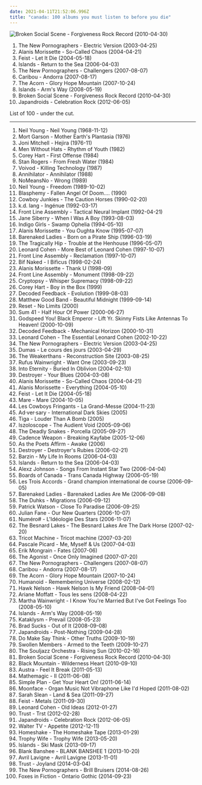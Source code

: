 ```yaml
---
date: 2021-04-11T21:52:06.996Z
title: "canada: 100 albums you must listen to before you die"
---
```

![Broken Social Scene - Forgiveness Rock Record (2010-04-30)](https://img.discogs.com/nbedH4NYJi3OoHqX_jMnvbgFjcs=/fit-in/600x548/filters:strip_icc():format(jpeg):mode_rgb():quality(90)/discogs-images/R-2275611-1588471881-8667.jpeg.jpg "Broken Social Scene - Forgiveness Rock Record (2010-04-30)")
<ol class="albums">
<li data-cover="http://coverartarchive.org/release/8a269305-3699-4bfb-8889-1482b99b9d50/10665995130-500.jpg" data-tags="indie rock, indie, indie pop, canadian, 00s" role="button">The New Pornographers - Electric Version (2003-04-25)</li>
<li data-cover="https://img.discogs.com/CCxUwRm81jM_0CM802lS8k56_Q0=/fit-in/600x595/filters:strip_icc():format(jpeg):mode_rgb():quality(90)/discogs-images/R-7779793-1448665081-4807.jpeg.jpg" data-tags="rock, female vocalists" role="button">Alanis Morissette - So-Called Chaos (2004-04-21)</li>
<li data-cover="https://img.discogs.com/eU2kHxppsdd5tQ2SLv80GIxVNz8=/fit-in/600x600/filters:strip_icc():format(jpeg):mode_rgb():quality(90)/discogs-images/R-1006592-1520070252-6057.jpeg.jpg" data-tags="female vocalists, indie" role="button">Feist - Let It Die (2004-05-18)</li>
<li data-cover="https://img.discogs.com/dpXzji7Zh-rz9BH-vGHTCyTo1qE=/fit-in/500x500/filters:strip_icc():format(jpeg):mode_rgb():quality(90)/discogs-images/R-667563-1145481541.jpeg.jpg" data-tags="indie, indie pop, canadian" role="button">Islands - Return to the Sea (2006-04-03)</li>
<li data-cover="https://img.discogs.com/Nflez_gNnQwbGxSZTBLr06kxhZk=/fit-in/225x225/filters:strip_icc():format(jpeg):mode_rgb():quality(90)/discogs-images/R-2671203-1295888993.jpeg.jpg" data-tags="indie rock, canadian" role="button">The New Pornographers - Challengers (2007-08-07)</li>
<li data-cover="http://coverartarchive.org/release/a81a4da3-daf0-483b-8c72-f70690b2b8ff/19096164883-500.jpg" data-tags="electronic, experimental" role="button">Caribou - Andorra (2007-08-17)</li>
<li data-cover="https://img.discogs.com/KpVfzdPJr37BfMyHu4sBH8aXxcc=/fit-in/600x587/filters:strip_icc():format(jpeg):mode_rgb():quality(90)/discogs-images/R-1084588-1190884235.jpeg.jpg" data-tags="indie, folk" role="button">The Acorn - Glory Hope Mountain (2007-10-24)</li>
<li data-cover="http://coverartarchive.org/release/115f0914-5675-4b30-9278-2c001a37f74c/15358456181-500.jpg" data-tags="canada, parts of the body" role="button">Islands - Arm's Way (2008-05-19)</li>
<li data-cover="https://img.discogs.com/nbedH4NYJi3OoHqX_jMnvbgFjcs=/fit-in/600x548/filters:strip_icc():format(jpeg):mode_rgb():quality(90)/discogs-images/R-2275611-1588471881-8667.jpeg.jpg" data-tags="indie rock" role="button">Broken Social Scene - Forgiveness Rock Record (2010-04-30)</li>
<li data-cover="http://coverartarchive.org/release/149812f7-28a5-4960-ad49-0b647cdb978e/1076686535-500.jpg" data-tags="indie rock, noise rock" role="button">Japandroids - Celebration Rock (2012-06-05)</li>
</ol>
List of 100 - under the cut.
<!-- more -->

_________________

<ol class="albums">
<li data-cover="https://img.discogs.com/1cJzdlPTCCbyvWKrutbXoSF6qYQ=/fit-in/506x390/filters:strip_icc():format(jpeg):mode_rgb():quality(90)/discogs-images/R-4402209-1363940112-9202.jpeg.jpg" data-tags="folk rock, singer-songwriter" role="button">
Neil Young - Neil Young (1968-11-12)
</li>
<li data-cover="http://coverartarchive.org/release/64d415df-c9a3-4701-b3d9-dcce731247f1/8679054516-500.jpg" data-tags="space age pop" role="button">
Mort Garson - Mother Earth's Plantasia (1976)
</li>
<li data-cover="http://coverartarchive.org/release/7bcc031b-18eb-4055-b510-361060800261/4527165066-500.jpg" data-tags="folk, 70s" role="button">
Joni Mitchell - Hejira (1976-11)
</li>
<li data-cover="http://coverartarchive.org/release/25b760d8-4417-4626-b67a-c69c3461a5fa/4492916065-500.jpg" data-tags="80s, new wave" role="button">
Men Without Hats - Rhythm of Youth (1982)
</li>
<li data-cover="http://coverartarchive.org/release/da618218-73e6-46a7-99f5-a4825da0c088/10715658510-500.jpg" data-tags="80s" role="button">
Corey Hart - First Offense (1984)
</li>
<li data-cover="https://img.discogs.com/GN_kfilpWC_nucKUGOnEIS_kMjU=/fit-in/600x607/filters:strip_icc():format(jpeg):mode_rgb():quality(90)/discogs-images/R-3405211-1343923715-7955.jpeg.jpg" data-tags="80s, canada" role="button">
Stan Rogers - From Fresh Water (1984)
</li>
<li data-cover="http://coverartarchive.org/release/1589602c-812d-477e-8bc3-dc3ee7c1a176/5080737207-500.jpg" data-tags="thrash metal" role="button">
Voivod - Killing Technology (1987)
</li>
<li data-cover="https://img.discogs.com/N5K-x52X9OujXDuuZqE9foGUSTg=/fit-in/600x609/filters:strip_icc():format(jpeg):mode_rgb():quality(90)/discogs-images/R-6818161-1427270230-2816.jpeg.jpg" data-tags="thrash metal" role="button">
Annihilator - Annihilator (1988)
</li>
<li data-cover="https://img.discogs.com/4z5eyQTm-gdJbamPSv1fgF5Q2EA=/fit-in/600x587/filters:strip_icc():format(jpeg):mode_rgb():quality(90)/discogs-images/R-988922-1586265618-7719.jpeg.jpg" data-tags="punk, jazzcore" role="button">
NoMeansNo - Wrong (1989)
</li>
<li data-cover="http://coverartarchive.org/release/ccd94fae-b441-34d7-a3cd-b0e9785033ec/6919771664-500.jpg" data-tags="rock, 80s, singer-songwriter" role="button">
Neil Young - Freedom (1989-10-02)
</li>
<li data-cover="https://img.discogs.com/uA-3YtlwWi_Q0-08P1CQjpZHcn4=/fit-in/600x600/filters:strip_icc():format(jpeg):mode_rgb():quality(90)/discogs-images/R-1001484-1613496105-1072.jpeg.jpg" data-tags="black metal" role="button">
Blasphemy - Fallen Angel Of Doom.... (1990)
</li>
<li data-cover="https://img.discogs.com/g-q9K7s2sAlOsEm4E0Zg8hH_vdI=/fit-in/600x373/filters:strip_icc():format(jpeg):mode_rgb():quality(90)/discogs-images/R-1795942-1441016210-4066.jpeg.jpg" data-tags="canada, animals" role="button">
Cowboy Junkies - The Caution Horses (1990-02-20)
</li>
<li data-cover="http://coverartarchive.org/release/bcea85cd-6bf6-4e35-bf57-63b24bd193e3/2686537879-500.jpg" data-tags="singer-songwriter, female vocalist, kd lang" role="button">
k.d. lang - Ingénue (1992-03-17)
</li>
<li data-cover="http://coverartarchive.org/release/b6416c39-19d4-3a82-bb78-f422b864d45c/2331370971-500.jpg" data-tags="industrial" role="button">
Front Line Assembly - Tactical Neural Implant (1992-04-21)
</li>
<li data-cover="https://img.discogs.com/2OLNAifV0iBGrEzEMCvwY7geXVU=/fit-in/600x590/filters:strip_icc():format(jpeg):mode_rgb():quality(90)/discogs-images/R-2951543-1433799288-4722.jpeg.jpg" data-tags="female vocalists, jane siberry" role="button">
Jane Siberry - When I Was A Boy (1993-08-03)
</li>
<li data-cover="http://coverartarchive.org/release/f92add03-42a5-391b-bb5f-c60e49592a5a/20748144784-500.jpg" data-tags="singer-songwriter, female vocalists" role="button">
Indigo Girls - Swamp Ophelia (1994-05-10)
</li>
<li data-cover="https://via.placeholder.com/450" data-tags="alternative" role="button">
Alanis Morissette - You Oughta Know (1995-07-07)
</li>
<li data-cover="http://coverartarchive.org/release/21a3024b-46ab-4924-8103-7f0e7b6480dd/5079193698-500.jpg" data-tags="1990s" role="button">
Barenaked Ladies - Born on a Pirate Ship (1996-03-19)
</li>
<li data-cover="http://coverartarchive.org/release/c818c442-7976-432a-a4a0-f5beda2c7871/15415977998-500.jpg" data-tags="rock, canadian" role="button">
The Tragically Hip - Trouble at the Henhouse (1996-05-07)
</li>
<li data-cover="https://img.discogs.com/kugt_Yu9mhvjkBzRd4Dcqo2mWKs=/fit-in/600x972/filters:strip_icc():format(jpeg):mode_rgb():quality(90)/discogs-images/R-9789614-1486355040-6325.jpeg.jpg" data-tags="leonard cohen plus, leonard cohen" role="button">
Leonard Cohen - More Best of Leonard Cohen (1997-10-07)
</li>
<li data-cover="https://img.discogs.com/gw9kVZbbGKlZ8ZP93UNkuHMVgpo=/fit-in/600x600/filters:strip_icc():format(jpeg):mode_rgb():quality(90)/discogs-images/R-12671379-1539748031-9186.jpeg.jpg" data-tags="ebm" role="button">
Front Line Assembly - Reclamation (1997-10-07)
</li>
<li data-cover="http://coverartarchive.org/release/6f47e641-aa91-4a9d-af30-82d83514889b/9710682175-500.jpg" data-tags="alternative rock" role="button">
Bif Naked - I Bificus (1998-02-24)
</li>
<li data-cover="http://coverartarchive.org/release/2ccec07e-fec3-4504-b46a-91fd1d7a19c2/15291401165-500.jpg" data-tags="female, female vocalists, pop rock, canada, female vocal, female singers, alanis morissette, special voice, got it, alanis, summer 1999,  pop rock" role="button">
Alanis Morissette - Thank U (1998-09)
</li>
<li data-cover="https://img.discogs.com/xjD4Qt8YNduhWXB16ou4BceRYzQ=/fit-in/600x600/filters:strip_icc():format(jpeg):mode_rgb():quality(90)/discogs-images/R-4978106-1408515554-5220.jpeg.jpg" data-tags="electro-industrial" role="button">
Front Line Assembly - Monument (1998-09-22)
</li>
<li data-cover="http://coverartarchive.org/release/19799cef-ae8b-3cdb-8119-332713fd1c27/7743885552-500.jpg" data-tags="death metal, technical death metal" role="button">
Cryptopsy - Whisper Supremacy (1998-09-22)
</li>
<li data-cover="https://img.discogs.com/YvsJpT3cTQe-4d3GEOq0y2IgqK8=/fit-in/600x569/filters:strip_icc():format(jpeg):mode_rgb():quality(90)/discogs-images/R-1595556-1233005498.jpeg.jpg" data-tags="pop, rock, 80s, canada, synthpop, male vocalists, soft jazz vocals" role="button">
Corey Hart - Boy in the Box (1999)
</li>
<li data-cover="https://img.discogs.com/5OALeHgnI6zCEyb7DKN5FW_bbso=/fit-in/600x600/filters:strip_icc():format(jpeg):mode_rgb():quality(90)/discogs-images/R-17174-1246080586.jpeg.jpg" data-tags="industrial, ebm, metropolis" role="button">
Decoded Feedback - Evolution (1999-08-03)
</li>
<li data-cover="http://coverartarchive.org/release/5d7684f7-e198-4217-97d2-8e8d3737b45f/16059919185-500.jpg" data-tags="canadian" role="button">
Matthew Good Band - Beautiful Midnight (1999-09-14)
</li>
<li data-cover="http://coverartarchive.org/release/e4c95864-8b42-4792-97a2-142ef0eea8d0/6807363034-500.jpg" data-tags="canada, montreal, quebec" role="button">
Reset - No Limits (2000)
</li>
<li data-cover="http://coverartarchive.org/release/cba36543-29ff-472a-baaa-1e637232c1a8/10159760785-500.jpg" data-tags="punk rock, pop punk" role="button">
Sum 41 - Half Hour Of Power (2000-06-27)
</li>
<li data-cover="http://coverartarchive.org/release/e3334c4e-9612-43a2-923b-27e33acbd705/22376879958-500.jpg" data-tags="post-rock, canada" role="button">
Godspeed You! Black Emperor - Lift Yr. Skinny Fists Like Antennas To Heaven! (2000-10-09)
</li>
<li data-cover="http://coverartarchive.org/release/8193eb93-e442-47d0-bc68-2132f987b423/15577076884-500.jpg" data-tags="metropolis" role="button">
Decoded Feedback - Mechanical Horizon (2000-10-31)
</li>
<li data-cover="http://coverartarchive.org/release/e6050473-005e-43c4-a92b-2b5a19e3d85b/27487453451-500.jpg" data-tags="leonard cohen" role="button">
Leonard Cohen - The Essential Leonard Cohen (2002-10-22)
</li>
<li data-cover="http://coverartarchive.org/release/8a269305-3699-4bfb-8889-1482b99b9d50/10665995130-500.jpg" data-tags="indie rock, indie, indie pop, canadian, 00s" role="button">
The New Pornographers - Electric Version (2003-04-25)
</li>
<li data-cover="http://coverartarchive.org/release/8e44cbd1-b37e-4b44-9648-6ad32abf2099/15801902134-500.jpg" data-tags="pop, indie pop, singer-songwriter, canada, canadian, quebec, francophone, quebecois, canadien, records of steph" role="button">
Dumas - Le cours des jours (2003-04-29)
</li>
<li data-cover="http://coverartarchive.org/release/325974fa-b6ed-4bc1-b05d-5f610c4569dd/17873505945-500.jpg" data-tags="indie rock" role="button">
The Weakerthans - Reconstruction Site (2003-08-25)
</li>
<li data-cover="http://coverartarchive.org/release/6418bf2b-0cc9-4084-9155-b9dbb3ea49c0/23662073899-500.jpg" data-tags="singer-songwriter" role="button">
Rufus Wainwright - Want One (2003-09-23)
</li>
<li data-cover="http://coverartarchive.org/release/f5dadbce-5ab6-4352-a1e4-5d02180e1337/7644002795-500.jpg" data-tags="progressive metal, melodic death metal" role="button">
Into Eternity - Buried In Oblivion (2004-02-10)
</li>
<li data-cover="https://via.placeholder.com/450" data-tags="indie" role="button">
Destroyer - Your Blues (2004-03-08)
</li>
<li data-cover="https://img.discogs.com/CCxUwRm81jM_0CM802lS8k56_Q0=/fit-in/600x595/filters:strip_icc():format(jpeg):mode_rgb():quality(90)/discogs-images/R-7779793-1448665081-4807.jpeg.jpg" data-tags="rock, female vocalists" role="button">
Alanis Morissette - So-Called Chaos (2004-04-21)
</li>
<li data-cover="https://img.discogs.com/xjQpzXFANuiPuDaZSE5sx8ytpII=/fit-in/600x531/filters:strip_icc():format(jpeg):mode_rgb():quality(90)/discogs-images/R-2085557-1551506678-1172.jpeg.jpg" data-tags="female vocalists" role="button">
Alanis Morissette - Everything (2004-05-10)
</li>
<li data-cover="https://img.discogs.com/eU2kHxppsdd5tQ2SLv80GIxVNz8=/fit-in/600x600/filters:strip_icc():format(jpeg):mode_rgb():quality(90)/discogs-images/R-1006592-1520070252-6057.jpeg.jpg" data-tags="female vocalists, indie" role="button">
Feist - Let It Die (2004-05-18)
</li>
<li data-cover="http://coverartarchive.org/release/120c576d-3ba7-4115-a84e-dbfd61d06326/25662001921-500.jpg" data-tags="doom metal, sludge" role="button">
Mare - Mare (2004-10-05)
</li>
<li data-cover="http://coverartarchive.org/release/eece7a29-93da-4f04-8be6-5ad791d6f3ee/6538069215-500.jpg" data-tags="canadian, quebec, francophone" role="button">
Les Cowboys Fringants - La Grand-Messe (2004-11-23)
</li>
<li data-cover="https://via.placeholder.com/450" data-tags="canadian, noise, experimental, canada, industrial" role="button">
Ad·ver·sary - International Dark Skies (2005)
</li>
<li data-cover="http://coverartarchive.org/release/86a50d8d-122f-46ed-b66f-cfa9d157b996/10545505353-500.jpg" data-tags="electro, canada, canadian, quebec, montreal canada, quebecois, i love this song, ooooh yhaaaa" role="button">
Tiga - Louder Than A Bomb (2005)
</li>
<li data-cover="http://coverartarchive.org/release/bef73c19-fbe4-4dea-9efa-75336963f69e/2134643631-500.jpg" data-tags="dark ambient" role="button">
Iszoloscope - The Audient Void (2005-09-06)
</li>
<li data-cover="https://img.discogs.com/itnj2oqaEedg_MWo5_XtGU6iH8I=/fit-in/225x225/filters:strip_icc():format(jpeg):mode_rgb():quality(90)/discogs-images/R-2731313-1336251859.jpeg.jpg" data-tags="canada, rock and roll, summer hangovers" role="button">
The Deadly Snakes - Porcella (2005-09-27)
</li>
<li data-cover="http://coverartarchive.org/release/240c5f6d-a837-4fa8-9de5-5a9896b63b25/4400866664-500.jpg" data-tags="hip-hop, hip hop" role="button">
Cadence Weapon - Breaking Kayfabe (2005-12-06)
</li>
<li data-cover="https://img.discogs.com/oWEOm2NTSPj_Pn7BnOFmqzeygOU=/fit-in/300x300/filters:strip_icc():format(jpeg):mode_rgb():quality(90)/discogs-images/R-7259141-1437388150-5821.jpeg.jpg" data-tags="indie, instrumental, canada" role="button">
As the Poets Affirm - Awake (2006)
</li>
<li data-cover="https://img.discogs.com/Jexlw6JwRHADhwFcEzyMHfGdV6w=/fit-in/500x493/filters:strip_icc():format(jpeg):mode_rgb():quality(90)/discogs-images/R-649320-1161031706.jpeg.jpg" data-tags="indie" role="button">
Destroyer - Destroyer's Rubies (2006-02-21)
</li>
<li data-cover="https://img.discogs.com/5WOfKeii4jS6lEp1EEC6gco5KQA=/fit-in/588x514/filters:strip_icc():format(jpeg):mode_rgb():quality(90)/discogs-images/R-654048-1206927526.jpeg.jpg" data-tags="slowcore" role="button">
Barzin - My Life In Rooms (2006-04-03)
</li>
<li data-cover="https://img.discogs.com/dpXzji7Zh-rz9BH-vGHTCyTo1qE=/fit-in/500x500/filters:strip_icc():format(jpeg):mode_rgb():quality(90)/discogs-images/R-667563-1145481541.jpeg.jpg" data-tags="indie, indie pop, canadian" role="button">
Islands - Return to the Sea (2006-04-03)
</li>
<li data-cover="https://via.placeholder.com/450" data-tags="alexz johnson" role="button">
Alexz Johnson - Songs From Instant Star Two (2006-04-04)
</li>
<li data-cover="http://coverartarchive.org/release/760a9ad2-1468-373c-9e02-5748a34f89d1/8211061706-500.jpg" data-tags="electronic" role="button">
Boards of Canada - Trans Canada Highway (2006-05-19)
</li>
<li data-cover="http://coverartarchive.org/release/e60267a4-7c9f-4232-a0e0-d843e3ddeff0/6572613747-500.jpg" data-tags="canadian, punk rock, quebec, francophone" role="button">
Les Trois Accords - Grand champion international de course (2006-09-05)
</li>
<li data-cover="http://coverartarchive.org/release/ced38f22-8389-3700-997e-1f8eeceda725/26869342430-500.jpg" data-tags="canada, alternative pop, 2000s" role="button">
Barenaked Ladies - Barenaked Ladies Are Me (2006-09-08)
</li>
<li data-cover="https://img.discogs.com/RKRfg417zVILNdWX8JQpRn1at_U=/fit-in/600x600/filters:strip_icc():format(jpeg):mode_rgb():quality(90)/discogs-images/R-1150720-1500936664-1910.jpeg.jpg" data-tags="folk, canada, emusic" role="button">
The Duhks - Migrations (2006-09-12)
</li>
<li data-cover="http://coverartarchive.org/release/e78cf01f-333e-4211-ae80-a41748961d3f/4812141654-500.jpg" data-tags="singer-songwriter, canadian" role="button">
Patrick Watson - Close To Paradise (2006-09-25)
</li>
<li data-cover="https://img.discogs.com/u0EgYn6gMNm-QAgAoHMBaBqK5Fw=/fit-in/500x500/filters:strip_icc():format(jpeg):mode_rgb():quality(90)/discogs-images/R-814889-1173564599.jpeg.jpg" data-tags="electronica, canada, dream pop, planet mu, de:bug album reviews 2007, favorite albums 2007" role="button">
Julian Fane - Our New Quarters (2006-10-07)
</li>
<li data-cover="https://img.discogs.com/BMzht3xUqeGAo-A1hhujtrfmcQ8=/fit-in/200x206/filters:strip_icc():format(jpeg):mode_rgb():quality(90)/discogs-images/R-11565462-1518602708-9972.jpeg.jpg" data-tags="french, electropop, canada, canadian, quebec, francais, francophone, quebecois, france, canadien" role="button">
Numéro# - L'Idéologie Des Stars (2006-11-07)
</li>
<li data-cover="https://img.discogs.com/StLDaXwPWadF-nVGQT1bR70M_HY=/fit-in/600x606/filters:strip_icc():format(jpeg):mode_rgb():quality(90)/discogs-images/R-844172-1464663430-8189.jpeg.jpg" data-tags="canadian, indie rock, 00s" role="button">
The Besnard Lakes - The Besnard Lakes Are The Dark Horse (2007-02-20)
</li>
<li data-cover="http://coverartarchive.org/release/fcb9cc18-f267-441f-bafa-8ce25e09f510/6650213427-500.jpg" data-tags="indie, folk, canada, canadian, quebec" role="button">
Tricot Machine - Tricot machine (2007-03-20)
</li>
<li data-cover="https://via.placeholder.com/450" data-tags="indie, folk, singer-songwriter, female vocalist" role="button">
Pascale Picard - Me, Myself & Us (2007-04-03)
</li>
<li data-cover="http://coverartarchive.org/release/d2f1ef6a-e0b8-48b0-aa96-9ff9c6b20113/28819935253-500.jpg" data-tags="instrumental" role="button">
Erik Mongrain - Fates (2007-06)
</li>
<li data-cover="http://coverartarchive.org/release/1d640072-3f0e-4c85-9f0e-86ee99d52e9e/8196424473-500.jpg" data-tags="metalcore, melodic death metal" role="button">
The Agonist - Once Only Imagined (2007-07-20)
</li>
<li data-cover="https://img.discogs.com/Nflez_gNnQwbGxSZTBLr06kxhZk=/fit-in/225x225/filters:strip_icc():format(jpeg):mode_rgb():quality(90)/discogs-images/R-2671203-1295888993.jpeg.jpg" data-tags="indie rock, canadian" role="button">
The New Pornographers - Challengers (2007-08-07)
</li>
<li data-cover="http://coverartarchive.org/release/a81a4da3-daf0-483b-8c72-f70690b2b8ff/19096164883-500.jpg" data-tags="electronic, experimental" role="button">
Caribou - Andorra (2007-08-17)
</li>
<li data-cover="https://img.discogs.com/KpVfzdPJr37BfMyHu4sBH8aXxcc=/fit-in/600x587/filters:strip_icc():format(jpeg):mode_rgb():quality(90)/discogs-images/R-1084588-1190884235.jpeg.jpg" data-tags="indie, folk" role="button">
The Acorn - Glory Hope Mountain (2007-10-24)
</li>
<li data-cover="https://img.discogs.com/Lu5tuJsfuumpEaFJZEYhvvr1ihA=/fit-in/574x596/filters:strip_icc():format(jpeg):mode_rgb():quality(90)/discogs-images/R-50241-1112457177.jpg.jpg" data-tags="instrumental, post-rock, canada, atmospheric" role="button">
Humanoid - Remembering Universe (2008-02-12)
</li>
<li data-cover="http://coverartarchive.org/release/7e35f9fc-38d0-4455-aeeb-79acf023acad/4786473427-500.jpg" data-tags="canada, pop punk, cross2life, jason, hawk nelson, dunn, jason dunn" role="button">
Hawk Nelson - Hawk Nelson Is My Friend (2008-04-01)
</li>
<li data-cover="http://coverartarchive.org/release/bef2715b-ef1b-4097-9f57-92ac87f22e6e/6356323401-500.jpg" data-tags="canada, canadian, quebec, francophone, quebecois, canadien, québecois" role="button">
Ariane Moffatt - Tous les sens (2008-04-22)
</li>
<li data-cover="http://coverartarchive.org/release/9ca35ad8-ad20-438a-b912-553e5bcd5fd7/18285337556-500.jpg" data-tags="female vocalists, folk" role="button">
Martha Wainwright - I Know You're Married But I've Got Feelings Too (2008-05-10)
</li>
<li data-cover="http://coverartarchive.org/release/115f0914-5675-4b30-9278-2c001a37f74c/15358456181-500.jpg" data-tags="canada, parts of the body" role="button">
Islands - Arm's Way (2008-05-19)
</li>
<li data-cover="https://img.discogs.com/aOH-aOrdITynoNxpZolMf7uNL0U=/fit-in/600x525/filters:strip_icc():format(jpeg):mode_rgb():quality(90)/discogs-images/R-5039798-1468719468-8577.jpeg.jpg" data-tags="death metal" role="button">
Kataklysm - Prevail (2008-05-23)
</li>
<li data-cover="https://img.discogs.com/Z71n3rILGhRwOhEL4derPC9IHhQ=/fit-in/500x500/filters:strip_icc():format(jpeg):mode_rgb():quality(90)/discogs-images/R-2083132-1263044295.jpeg.jpg" data-tags="indie, creative commons" role="button">
Brad Sucks - Out of It (2008-09-08)
</li>
<li data-cover="http://coverartarchive.org/release/14a9f2fd-8287-4f6a-8a44-b144ad7de8c6/7779506103-500.jpg" data-tags="indie rock, garage rock, canadian" role="button">
Japandroids - Post-Nothing (2009-04-28)
</li>
<li data-cover="http://coverartarchive.org/release/4a18bba8-5c52-36cc-8dbf-67b24bea7732/19444479909-500.jpg" data-tags="post-rock" role="button">
Do Make Say Think - Other Truths (2009-10-19)
</li>
<li data-cover="http://coverartarchive.org/release/12daa4a2-a9c6-4e2d-8760-b45c722a3b13/20217672543-500.jpg" data-tags="hip-hop, hip hop, canada, underground hip-hop, cool hiphop" role="button">
Swollen Members - Armed to the Teeth (2009-10-27)
</li>
<li data-cover="http://coverartarchive.org/release/fe5428ed-58d9-4d86-8372-70b339f2c627/20766414556-500.jpg" data-tags="afrobeat" role="button">
The Souljazz Orchestra - Rising Sun (2010-02-16)
</li>
<li data-cover="https://img.discogs.com/nbedH4NYJi3OoHqX_jMnvbgFjcs=/fit-in/600x548/filters:strip_icc():format(jpeg):mode_rgb():quality(90)/discogs-images/R-2275611-1588471881-8667.jpeg.jpg" data-tags="indie rock" role="button">
Broken Social Scene - Forgiveness Rock Record (2010-04-30)
</li>
<li data-cover="http://coverartarchive.org/release/e0c48004-2ff4-4287-a494-9d9e76a70b51/1977331922-500.jpg" data-tags="alternative, alternative rock, canadian, psychedelic" role="button">
Black Mountain - Wilderness Heart (2010-09-10)
</li>
<li data-cover="http://coverartarchive.org/release/5e8aec59-129c-4cb4-b894-5e59edb5c4ca/4261741516-500.jpg" data-tags="indie electronic, new wave, alternative, synthpop" role="button">
Austra - Feel It Break (2011-05-13)
</li>
<li data-cover="https://img.discogs.com/49uqvTi8gVzBy8qtZBSBbWEnM2I=/fit-in/594x594/filters:strip_icc():format(jpeg):mode_rgb():quality(90)/discogs-images/R-2994955-1310906772.jpeg.jpg" data-tags="indie, alternative, indie pop, canada, canadian, dreamy, dream pop, alternative pop, trio, dreampop, free downloads, 10s, free music, ontario, guelph, free download, netaudio, fully streamable tracks, bandcamp, downloadable, free albums, fully downloadable albums, free album, downloadable tracks, free streamable albums, webaudio, fully streamable album, self-released, fully streamable track, free streamable album, canadian underground, fully downloadable album" role="button">
Mathemagic - II (2011-06-08)
</li>
<li data-cover="http://coverartarchive.org/release/c94d4857-b601-49e0-b579-86708030164e/5092099705-500.jpg" data-tags="pop punk, rock" role="button">
Simple Plan - Get Your Heart On! (2011-06-14)
</li>
<li data-cover="http://coverartarchive.org/release/f44b72ec-59bc-4eb1-a403-f2db47a42906/1242936761-500.jpg" data-tags="spencer krug shits on british techno" role="button">
Moonface - Organ Music Not Vibraphone Like I'd Hoped (2011-08-02)
</li>
<li data-cover="http://coverartarchive.org/release/51f2edd8-a096-468b-beba-6512c1aefd7d/4429330809-500.jpg" data-tags="canada, adult contemporary, orchestral, art rock, adult alternative, pop-rock, piano pop, 2011 releases, piano-led ballads" role="button">
Sarah Slean - Land & Sea (2011-09-27)
</li>
<li data-cover="https://img.discogs.com/9aUQbdMYLjht-KvnFgpm8mcxuvU=/fit-in/600x587/filters:strip_icc():format(jpeg):mode_rgb():quality(90)/discogs-images/R-3138527-1585409765-4096.jpeg.jpg" data-tags="female vocalists" role="button">
Feist - Metals (2011-09-30)
</li>
<li data-cover="http://coverartarchive.org/release/b02dd44e-2b35-44f1-8001-768fc94f5d14/4083920556-500.jpg" data-tags="singer-songwriter" role="button">
Leonard Cohen - Old Ideas (2012-01-27)
</li>
<li data-cover="http://coverartarchive.org/release/7bd4468c-2434-4450-8fa5-76812f1b56aa/9082713992-500.jpg" data-tags="synthpop, darkwave, electronic" role="button">
Trust - Trst (2012-02-28)
</li>
<li data-cover="http://coverartarchive.org/release/149812f7-28a5-4960-ad49-0b647cdb978e/1076686535-500.jpg" data-tags="indie rock, noise rock" role="button">
Japandroids - Celebration Rock (2012-06-05)
</li>
<li data-cover="http://coverartarchive.org/release/98be9ce2-0bcf-406d-822c-601b9862eca7/8481893189-500.jpg" data-tags="canada, bubble pop, heard from a spaceship" role="button">
Walter TV - Appetite (2012-12-11)
</li>
<li data-cover="http://coverartarchive.org/release/95e8b6a5-129e-4e77-a4f2-ea37ba772127/14981333107-500.jpg" data-tags="experimental, canada, lo-fi, shoegaze, heard from a spaceship" role="button">
Homeshake - The Homeshake Tape (2013-01-29)
</li>
<li data-cover="http://coverartarchive.org/release/e988bda1-3102-4a38-92ad-80b1bc240e59/7426431770-500.jpg" data-tags="instrumental, canada, moshi moshi records" role="button">
Trophy Wife - Trophy Wife (2013-05-20)
</li>
<li data-cover="http://coverartarchive.org/release/a27c4597-8869-4732-8629-f0b84e5c5da2/5253512705-500.jpg" data-tags="manque music" role="button">
Islands - Ski Mask (2013-09-17)
</li>
<li data-cover="http://coverartarchive.org/release/c2f105a0-e10f-44c9-a9a3-3fbed3e04799/19122966964-500.jpg" data-tags="vaporwave, electronic, seapunk, vaportrap" role="button">
Blank Banshee - BLANK BANSHEE 1 (2013-10-20)
</li>
<li data-cover="http://coverartarchive.org/release/6585b0ce-3570-413f-be0f-385d2caae101/5250767763-500.jpg" data-tags="pop rock, rock" role="button">
Avril Lavigne - Avril Lavigne (2013-11-01)
</li>
<li data-cover="http://coverartarchive.org/release/5c4db4be-9c79-443c-824c-9b8edbe5b573/6950823276-500.jpg" data-tags="electronic, synthpop, darkwave" role="button">
Trust - Joyland (2014-03-04)
</li>
<li data-cover="http://coverartarchive.org/release/19148800-4da4-4884-9f48-5bc64101c5b8/9260423341-500.jpg" data-tags="10s" role="button">
The New Pornographers - Brill Bruisers (2014-08-26)
</li>
<li data-cover="http://coverartarchive.org/release/14d4b753-39bd-4dc2-9e61-d6f9ea68bfc7/12440291189-500.jpg" data-tags="dream pop" role="button">
Foxes in Fiction - Ontario Gothic (2014-09-23)
</li>
</ol>